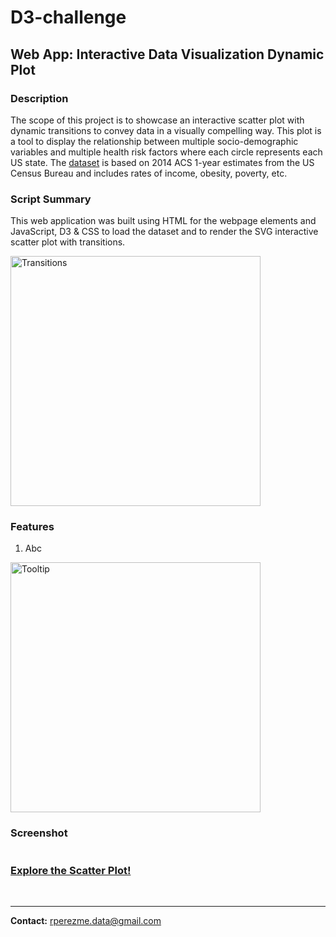 # D3-challenge
## Web App: Interactive Data Visualization Dynamic Plot

### Description
The scope of this project is to showcase an interactive scatter plot with dynamic transitions to convey data in a visually compelling way. This plot is a tool to display the relationship between multiple socio-demographic variables and multiple health risk factors where each circle represents each US state. The [dataset](D3_data_journalism/assets/data/data.csv) is based on 2014 ACS 1-year estimates from the US Census Bureau and includes rates of income, obesity, poverty, etc.

### Script Summary
This web application was built using HTML for the webpage elements and JavaScript, D3 & CSS to load the dataset and to render the SVG interactive scatter plot with transitions.

<img src="D3_data_journalism/images/transitions.gif" alt="Transitions" height="400">


### Features

1. Abc


<img src="D3_data_journalism/images/tooltip.gif" alt="Tooltip" height="400">

### Screenshot
![]()

### [Explore the Scatter Plot!](https://rperezme-data.github.io/H16_D3-challenge/D3_data_journalism/)
<br>

--- 

**Contact:** [rperezme.data@gmail.com](mailto:rperezme.data@gmail.com)
